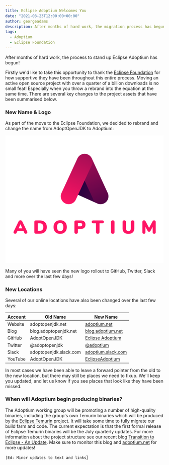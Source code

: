 ```yaml
---
title: Eclipse Adoptium Welcomes You
date: "2021-03-23T12:00:00+00:00"
author: georgeadams
description: After months of hard work, the migration process has begun!
tags:
  - Adoptium
  - Eclipse Foundation
---
```


After months of hard work, the process to stand up Eclipse Adoptium has begun!

Firstly we'd like to take this opportunity to thank the [Eclipse Foundation](https://www.eclipse.org/) for how supportive they have been throughout this entire process. Moving an active open source project with over a quarter of a billion downloads is no small feat! Especially when you throw a rebrand into the equation at the same time. There are several key changes to the project assets that have been summarised below.

### New Name & Logo
As part of the move to the Eclipse Foundation, we decided to rebrand and change the name from AdoptOpenJDK to Adoptium:

![Adoptium Logo](./adoptium_logo.png)

Many of you will have seen the new logo rollout to GitHub, Twitter, Slack and more over the last few days!

### New Locations
Several of our online locations have also been changed over the last few days:

| Account | Old Name | New Name |
| --- | --- | --- |
| Website | adoptopenjdk.net | [adoptium.net](https://adoptium.net) |
| Blog | blog.adoptopenjdk.net | [blog.adoptium.net](https://blog.adoptium.net) |
| GitHub | AdoptOpenJDK | [Eclipse Adoptium](https://github.com/adoptium) |
| Twitter | @adoptopenjdk | [@adoptium](https://twitter.com/adoptium) |
| Slack | adoptopenjdk.slack.com | [adoptium.slack.com](https://adoptium.slack.com) |
| YouTube | AdoptOpenJDK | [EclipseAdoptium](https://www.youtube.com/c/EclipseAdoptium) |

In most cases we have been able to leave a forward pointer from the old to the new location, but there may still be places we need to fixup. We'll keep you updated, and let us know if you see places that look like they have been missed.

### When will Adoptium begin producing binaries?
The Adoptium working group will be promoting a number of high-quality binaries, including the group's own Temurin binaries which will be produced by the [Eclipse Temurin](https://projects.eclipse.org/projects/adoptium.temurin) project. It will take some time to fully migrate our build farm and code. The current expectation is that the first formal release of Eclipse Temurin binaries will be the July quarterly updates. For more information about the project structure see our recent blog [Transition to Eclipse - An Update](https://blog.adoptium.net/2021/03/transition-to-eclipse-an-update/). Make sure to monitor this blog and [adoptium.net](https://adoptium.net) for more updates!


`[Ed: Minor updates to text and links`]
